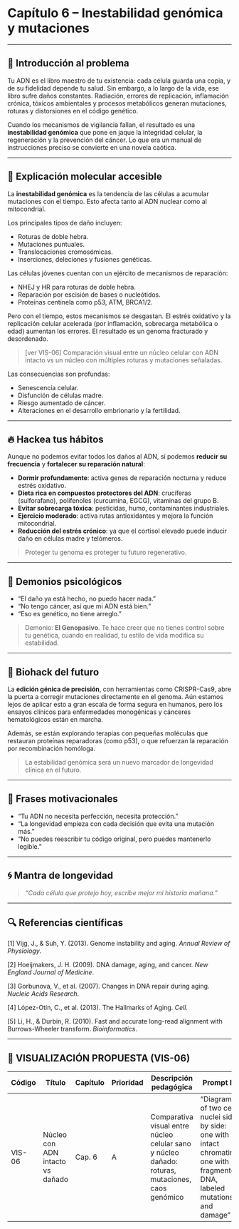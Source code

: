 # Capítulo 6 – Inestabilidad genómica y mutaciones

---

## 🧠 Introducción al problema

Tu ADN es el libro maestro de tu existencia: cada célula guarda una copia, y de su fidelidad depende tu salud. Sin embargo, a lo largo de la vida, ese libro sufre daños constantes. Radiación, errores de replicación, inflamación crónica, tóxicos ambientales y procesos metabólicos generan mutaciones, roturas y distorsiones en el código genético. 

Cuando los mecanismos de vigilancia fallan, el resultado es una **inestabilidad genómica** que pone en jaque la integridad celular, la regeneración y la prevención del cáncer. Lo que era un manual de instrucciones preciso se convierte en una novela caótica.

---

## 🧬 Explicación molecular accesible

La **inestabilidad genómica** es la tendencia de las células a acumular mutaciones con el tiempo. Esto afecta tanto al ADN nuclear como al mitocondrial.

Los principales tipos de daño incluyen:
- Roturas de doble hebra.
- Mutaciones puntuales.
- Translocaciones cromosómicas.
- Inserciones, deleciones y fusiones genéticas.

Las células jóvenes cuentan con un ejército de mecanismos de reparación:
- NHEJ y HR para roturas de doble hebra.
- Reparación por escisión de bases o nucleótidos.
- Proteínas centinela como p53, ATM, BRCA1/2.

Pero con el tiempo, estos mecanismos se desgastan. El estrés oxidativo y la replicación celular acelerada (por inflamación, sobrecarga metabólica o edad) aumentan los errores. El resultado es un genoma fracturado y desordenado.

> [ver VIS-06] Comparación visual entre un núcleo celular con ADN intacto vs un núcleo con múltiples roturas y mutaciones señaladas.

Las consecuencias son profundas:
- Senescencia celular.
- Disfunción de células madre.
- Riesgo aumentado de cáncer.
- Alteraciones en el desarrollo embrionario y la fertilidad.

---

## 🔥 Hackea tus hábitos

Aunque no podemos evitar todos los daños al ADN, sí podemos **reducir su frecuencia** y **fortalecer su reparación natural**:

- **Dormir profundamente**: activa genes de reparación nocturna y reduce estrés oxidativo.
- **Dieta rica en compuestos protectores del ADN**: crucíferas (sulforafano), polifenoles (curcumina, EGCG), vitaminas del grupo B.
- **Evitar sobrecarga tóxica**: pesticidas, humo, contaminantes industriales.
- **Ejercicio moderado**: activa rutas antioxidantes y mejora la función mitocondrial.
- **Reducción del estrés crónico**: ya que el cortisol elevado puede inducir daño en células madre y telómeros.

> Proteger tu genoma es proteger tu futuro regenerativo.

---

## 🧠 Demonios psicológicos

- “El daño ya está hecho, no puedo hacer nada.”
- “No tengo cáncer, así que mi ADN está bien.”
- “Eso es genético, no tiene arreglo.”

> Demonio: **El Genopasivo**. Te hace creer que no tienes control sobre tu genética, cuando en realidad, tu estilo de vida modifica su estabilidad.

---

## 🚀 Biohack del futuro

La **edición génica de precisión**, con herramientas como CRISPR-Cas9, abre la puerta a corregir mutaciones directamente en el genoma. Aún estamos lejos de aplicar esto a gran escala de forma segura en humanos, pero los ensayos clínicos para enfermedades monogénicas y cánceres hematológicos están en marcha.

Además, se están explorando terapias con pequeñas moléculas que restauran proteínas reparadoras (como p53), o que refuerzan la reparación por recombinación homóloga.

> La estabilidad genómica será un nuevo marcador de longevidad clínica en el futuro.

---

## 💬 Frases motivacionales

- “Tu ADN no necesita perfección, necesita protección.”
- “La longevidad empieza con cada decisión que evita una mutación más.”
- “No puedes reescribir tu código original, pero puedes mantenerlo legible.”

---

## 🌀 Mantra de longevidad

> *“Cada célula que protejo hoy, escribe mejor mi historia mañana.”*

---

## 🔍 Referencias científicas

[1] Vijg, J., & Suh, Y. (2013). Genome instability and aging. *Annual Review of Physiology*.

[2] Hoeijmakers, J. H. (2009). DNA damage, aging, and cancer. *New England Journal of Medicine*.

[3] Gorbunova, V., et al. (2007). Changes in DNA repair during aging. *Nucleic Acids Research*.

[4] López-Otín, C., et al. (2013). The Hallmarks of Aging. *Cell*.

[5] Li, H., & Durbin, R. (2010). Fast and accurate long-read alignment with Burrows-Wheeler transform. *Bioinformatics*.

---

## 🎨 VISUALIZACIÓN PROPUESTA (VIS-06)

| Código | Título                          | Capítulo | Prioridad | Descripción pedagógica                                                                 | Prompt IA                                                                                             | Generada | Enlace |
|--------|----------------------------------|----------|-----------|-----------------------------------------------------------------------------------------|---------------------------------------------------------------------------------------------------------|----------|--------|
| VIS-06 | Núcleo con ADN intacto vs dañado | Cap. 6   | A         | Comparativa visual entre núcleo celular sano y núcleo dañado: roturas, mutaciones, caos genómico | “Diagram of two cell nuclei side by side: one with intact chromatin, one with fragmented DNA, labeled mutations and damage” | ⬜        | —      |

